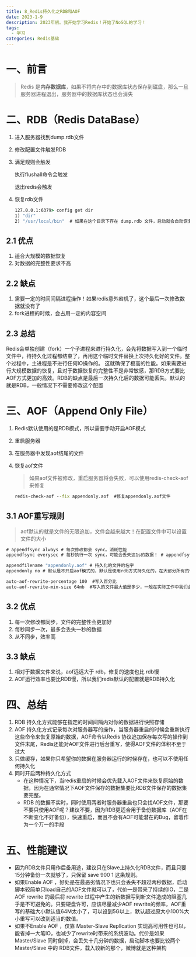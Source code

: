 ```yaml
---
title: 8_Redis持久化之RDB和AOF
date: 2023-1-9
description: 2023年初。我开始学习Redis！开始了NoSQL的学习！
tags:
  - 学习
categories: Redis基础
---
```


# 一、前言

> Redis 是**内存数据库**，如果不将内存中的数据库状态保存到磁盘，那么一旦服务器进程退出，服务器中的数据库状态也会消失

# 二、RDB（Redis DataBase）

1. 进入服务器找到dump.rdb文件

2. 修改配置文件触发RDB

3. 满足规则会触发

   执行flushall命令会触发

   退出redis会触发

4. 恢复rdb文件

   ```cmd
   127.0.0.1:6379> config get dir
   1) "dir"
   2) "/usr/local/bin"  # 如果在这个目录下存在 dump.rdb 文件，启动就会自动恢复其中的数据
   ```

## 2.1 优点

1. 适合大规模的数据恢复
2. 对数据的完整性要求不高

## 2.2 缺点

1. 需要一定的时间间隔进程操作！如果redis意外宕机了，这个最后一次修改数据就没有了
2. fork进程的时候，会占用一定的内容空间

## 2.3 总结

Redis会单独创建（fork）一个子进程来进行持久化，会先将数据写入到一个临时文件中，待持久化过程都结束了，再用这个临时文件替换上次持久化好的文件。整个过程中，主进程是不进行任何IO操作的。
这就确保了极高的性能。如果需要进行大规模数据的恢复，且对于数据恢复的完整性不是非常敏感，那RDB方式要比AOF方式更加的高效。RDB的缺点是最后一次持久化后的数据可能丢失。默认的就是RDB，一般情况下不需要修改这个配置

# 三、AOF（Append Only File）

1. Redis默认使用的是RDB模式，所以需要手动开启AOF模式

2. 重启服务器

3. 在服务器中发现aof结尾的文件

4. 恢复aof文件

   > 如果aof文件被修改，重启服务器将会失败，可以使用redis-check-aof来修复

   ```cmd
   redis-check-aof --fix appendonly.aof  #修复appendonly.aof文件
   ```

## 3.1 AOF重写规则

> aof默认的就是文件的无限追加，文件会越来越大！在配置文件中可以设置文件的大小

```cmd
# appendfsync always # 每次修改都会 sync。消耗性能 
appendfsync everysec # 每秒执行一次 sync，可能会丢失这1s的数据！ # appendfsync no # 不执行 sync，这个时候操作系统自己同步数据，速度最快！

appendfilename "appendonly.aof" # 持久化的文件的名字
appendonly no # 默认是不开启aof模式的，默认是使用rdb方式持久化的，在大部分所有的情况下， rdb完全够用！

auto-aof-rewrite-percentage 100  #写入百分比
auto-aof-rewrite-min-size 64mb  #写入的文件最大值是多少，一般在实际工作中我们会将其设置为5gb左右！
```

## 3.2 优点

1. 每一次修改都同步，文件的完整性会更加好
2. 每秒同步一次，最多会丢失一秒的数据
3. 从不同步，效率高

## 3.3 缺点

1. 相对于数据文件来说，aof远远大于 rdb，修复的速度也比 rdb慢
2. AOF运行效率也要比RDB慢，所以我们redis默认的配置就是RDB持久化

# 四、总结

1. RDB 持久化方式能够在指定的时间间隔内对你的数据进行快照存储
2. AOF 持久化方式记录每次对服务器写的操作，当服务器重启的时候会重新执行这些命令来恢复原始的数据，AOF命令以Redis 协议追加保存每次写的操作到文件末尾，Redis还能对AOF文件进行后台重写，使得AOF文件的体积不至于过大
3. 只做缓存，如果你只希望你的数据在服务器运行的时候存在，也可以不使用任何持久化
4. 同时开启两种持久化方式
   - 在这种情况下，当redis重启的时候会优先载入AOF文件来恢复原始的数据，因为在通常情况下AOF文件保存的数据集要比RDB文件保存的数据集要完整。
   - RDB 的数据不实时，同时使用两者时服务器重启也只会找AOF文件，那要不要只使用AOF呢？建议不要，因为RDB更适合用于备份数据库（AOF在不断变化不好备份），快速重启，而且不会有AOF可能潜在的Bug，留着作为一个万一的手段

# 五、性能建议

- 因为RDB文件只用作后备用途，建议只在Slave上持久化RDB文件，而且只要15分钟备份一次就够了，只保留 save 900 1 这条规则。
- 如果Enable AOF ，好处是在最恶劣情况下也只会丢失不超过两秒数据，启动脚本较简单只load自己的AOF文件就可以了，代价一是带来了持续的IO，二是AOF rewrite 的最后将 rewrite 过程中产生的新数据写到新文件造成的阻塞几乎是不可避免的。只要硬盘许可，应该尽量减少AOF rewrite的频率，AOF重写的基础大小默认值64M太小了，可以设到5G以上，默认超过原大小100%大小重写可以改到适当的数值。
- 如果不Enable AOF ，仅靠 Master-Slave Repllcation 实现高可用性也可以，能省掉一大笔IO，也减少了rewrite时带来的系统波动。代价是如果Master/Slave 同时倒掉，会丢失十几分钟的数据，启动脚本也要比较两个 Master/Slave 中的 RDB文件，载入较新的那个，微博就是这种架构